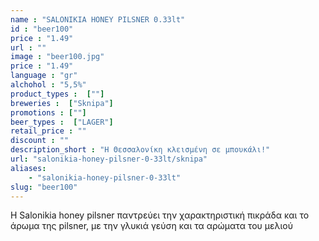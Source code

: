 ```yaml
---
name : "SALONIKIA HONEY PILSNER 0.33lt"
id : "beer100"
price : "1.49"
url : ""
image : "beer100.jpg"
price : "1.49"
language : "gr"
alchohol : "5,5%"
product_types :  [""]
breweries :  ["Sknipa"]
promotions : [""]
beer_types :  ["LAGER"]
retail_price : ""
discount : ""
description_short : "Η Θεσσαλονίκη κλεισμένη σε μπουκάλι!"
url: "salonikia-honey-pilsner-0-33lt/sknipa"
aliases: 
    - "salonikia-honey-pilsner-0-33lt"
slug: "beer100"
---
```


Η Salonikia honey pilsner παντρεύει την χαρακτηριστική πικράδα και το άρωμα της pilsner, με την γλυκιά γεύση και τα αρώματα του μελιού